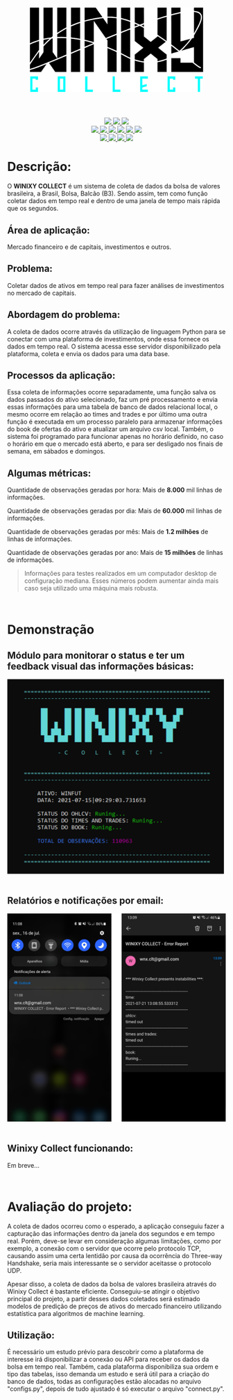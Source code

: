 <h1 align="center">
  <br>
  <img src="images/logo.png" width="400">
  <br><br>
</h1>

<p align="center"> 
  <a href="https://www.linkedin.com/in/julioerk/">
    <img src="https://img.shields.io/badge/LinkedIn-0077B5?style=for-the-badge&logo=linkedin&logoColor=white">
  </a>
  <a href="https://www.linkedin.com/in/julioerk/">
    <img src="https://img.shields.io/badge/GitLab-330F63?style=for-the-badge&logo=gitlab&logoColor=white">
  </a>
  </a>
  <a href="https://www.linkedin.com/in/julioerk/">
    <img src="https://img.shields.io/badge/Kaggle-20BEFF?style=for-the-badge&logo=Kaggle&logoColor=white">
  </a>
  <br>
  <a href="https://www.python.org/">
    <img src="https://img.shields.io/badge/Python-3776AB?style=for-the-badge&logo=python&logoColor=white">
  </a>
  <a href="https://pandas.pydata.org/">
    <img src="https://img.shields.io/badge/Pandas-2C2D72?style=for-the-badge&logo=pandas&logoColor=white">
  </a>
  <a href="https://numpy.org/">
    <img src="https://img.shields.io/badge/Numpy-777BB4?style=for-the-badge&logo=numpy&logoColor=white">
  </a>
  <a href="https://www.postgresql.org/">
    <img src="https://img.shields.io/badge/PostgreSQL-316192?style=for-the-badge&logo=postgresql&logoColor=white">
  </a>
  <a href="https://www.docker.com/">
    <img src="https://img.shields.io/badge/Docker-2CA5E0?style=for-the-badge&logo=docker&logoColor=white">
  </a>
  <a href="https://docs.conda.io/en/latest/">
    <img src="https://img.shields.io/badge/conda-342B029.svg?&style=for-the-badge&logo=anaconda&logoColor=white">
  </a>
  <br>
  <a href="https://www.gnu.org/distros/free-distros.html">
    <img src="https://img.shields.io/badge/Linux-FCC624?style=for-the-badge&logo=linux&logoColor=black">
  </a>
  </a>
  <a href="https://archlinux.org/">
    <img src="https://img.shields.io/badge/Arch_Linux-1793D1?style=for-the-badge&logo=arch-linux&logoColor=white">
  </a>
  <a href="https://www.redhat.com/">
    <img src="https://img.shields.io/badge/Red%20Hat-EE0000?style=for-the-badge&logo=redhat&logoColor=white">
  </a>
  <a href="https://www.vim.org/">
    <img src="https://img.shields.io/badge/VIM-%2311AB00.svg?&style=for-the-badge&logo=vim&logoColor=white">
  </a>
</p>

# **Descrição:**
O **WINIXY COLLECT** é um sistema de coleta de dados da bolsa de valores brasileira, a Brasil, Bolsa, Balcão (B3). Sendo assim, tem como função coletar dados em tempo real e dentro de uma janela de tempo mais rápida que os segundos.

## **Área de aplicação:**
Mercado financeiro e de capitais, investimentos e outros.

## **Problema:**
Coletar dados de ativos em tempo real para fazer análises de investimentos no mercado de capitais.

## **Abordagem do problema:**
A coleta de dados ocorre através da utilização de linguagem Python para se conectar com uma plataforma de investimentos, onde essa fornece os dados em tempo real. O sistema acessa esse servidor disponibilizado pela plataforma, coleta e envia os dados para uma data base.

## **Processos da aplicação:**
Essa coleta de informações ocorre separadamente, uma função salva os dados passados do ativo selecionado, faz um pré processamento e envia essas informações para uma tabela de banco de dados relacional local, o mesmo ocorre em relação ao times and trades e por último uma outra função é executada em um processo paralelo para armazenar informações do book de ofertas do ativo e atualizar um arquivo csv local. Também, o sistema foi programado para funcionar apenas no horário definido, no caso o horário em que o mercado está aberto, e para ser desligado nos finais de semana, em sábados e domingos.


## **Algumas métricas:**

Quantidade de observações geradas por hora:
Mais de **8.000** mil linhas de informações.

Quantidade de observações geradas por dia:
Mais de **60.000** mil linhas de informações.

Quantidade de observações geradas por mês:
Mais de **1.2 milhões** de linhas de informações.

Quantidade de observações geradas por ano:
Mais de **15 milhões** de linhas de informações.

> Informações para testes realizados em um computador desktop de configuração mediana. Esses números podem aumentar ainda mais caso seja utilizado uma máquina mais robusta.

<br>

# **Demonstração**


## **Módulo para monitorar o status e ter um feedback visual das informações básicas:**
<img src="images/visual.png" width="500"> <br /> <br />

## **Relatórios e notificações por email:**

<img src="images/email.png" width="700"> <br /> <br />

## **Winixy Collect funcionando:**
Em breve...

<br>

# **Avaliação do projeto:**
A coleta de dados ocorreu como o esperado, a aplicação conseguiu fazer a capturação das informações dentro da janela dos segundos e em tempo real. Porém, deve-se levar em consideração algumas limitações, como por exemplo, a conexão com o servidor que ocorre pelo protocolo TCP, causando assim uma certa lentidão por causa da ocorrência do Three-way Handshake, seria mais interessante se o servidor aceitasse o protocolo UDP.

Apesar disso, a coleta de dados da bolsa de valores brasileira através do Winixy Collect é bastante eficiente. Conseguiu-se atingir o objetivo principal do projeto, a partir desses dados coletados será estimado modelos de predição de preços de ativos do mercado financeiro utilizando estatística para algoritmos de machine learning.

## **Utilização:**
É necessário um estudo prévio para descobrir como a plataforma de interesse irá disponibilizar a conexão ou API para receber os dados da bolsa em tempo real. Também, cada plataforma disponibiliza sua ordem e tipo das tabelas, isso demanda um estudo e será útil para a criação do banco de dados, todas as configurações estão alocadas no arquivo "configs.py", depois de tudo ajustado é só executar o arquivo "connect.py".
